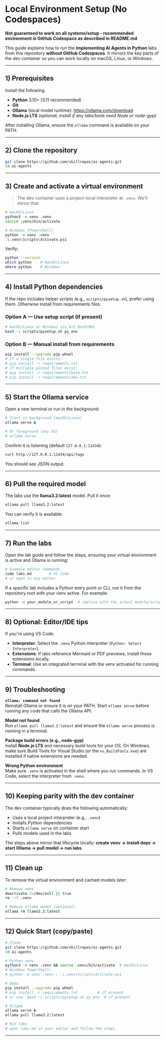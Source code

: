 # Local Environment Setup (No Codespaces) 
**Not guaranteed to work on all systems/setup - recommended environment is GitHub Codespace as described in README.md**

This guide explains how to run the **Implementing AI Agents in Python** labs from this repository **without GitHub Codespaces**. It mirrors the key parts of the dev container so you can work locally on macOS, Linux, or Windows.



---

## 1) Prerequisites

Install the following:

- **Python** 3.10+ (3.11 recommended)
- **Git**
- **Ollama** (local model runtime): https://ollama.com/download
- **Node.js LTS** *(optional; install if any labs/tools need Node or node-gyp)*

After installing Ollama, ensure the `ollama` command is available on your PATH.

---

## 2) Clone the repository

```bash
git clone https://github.com/skillrepos/ai-agents.git
cd ai-agents
```

---

## 3) Create and activate a virtual environment

> The dev container uses a project-local interpreter at `.venv`. We'll mirror that.

```bash
# macOS/Linux
python3 -m venv .venv
source .venv/bin/activate

# Windows (PowerShell)
python -m venv .venv
.\.venv\Scripts\Activate.ps1
```

Verify:
```bash
python --version
which python    # macOS/Linux
where python    # Windows
```

---

## 4) Install Python dependencies

If the repo includes helper scripts (e.g., `scripts/pysetup.sh`), prefer using them. Otherwise install from requirements files.

### Option A — Use setup script (if present)
```bash
# macOS/Linux or Windows via Git Bash/WSL
bash -i scripts/pysetup.sh py_env
```

### Option B — Manual install from requirements
```bash
pip install --upgrade pip wheel
# If a single file exists:
# pip install -r requirements.txt
# If multiple pinned files exist:
# pip install -r requirements/base.txt
# pip install -r requirements/dev.txt
```

---

## 5) Start the Ollama service

Open a new terminal or run in the background:

```bash
# Start in background (macOS/Linux)
ollama serve &

# Or foreground (any OS)
# ollama serve
```

Confirm it is listening (default `127.0.0.1:11434`):
```bash
curl http://127.0.0.1:11434/api/tags
```
You should see JSON output.

---

## 6) Pull the required model

The labs use the **llama3.2:latest** model. Pull it once:

```bash
ollama pull llama3.2:latest
```

You can verify it is available:
```bash
ollama list
```

---

## 7) Run the labs

Open the lab guide and follow the steps, ensuring your virtual environment is active and Ollama is running:

```bash
# Example editor commands
code labs.md        # VS Code
# or open in any editor
```

If a specific lab includes a Python entry point or CLI, run it from the repository root with your venv active. For example:
```bash
python -m your_module_or_script  # replace with the actual module/script
```

---

## 8) Optional: Editor/IDE tips

If you're using VS Code:

- **Interpreter**: Select the `.venv` Python interpreter (`Python: Select Interpreter`).
- **Extensions**: If labs reference Mermaid or PDF previews, install those extensions locally.
- **Terminal**: Use an integrated terminal with the venv activated for running commands.

---

## 9) Troubleshooting

**`ollama: command not found`**  
Reinstall Ollama or ensure it is on your PATH. Start `ollama serve` before running any code that calls the Ollama API.

**Model not found**  
Run `ollama pull llama3.2:latest` and ensure the `ollama serve` process is running in a terminal.

**Package build errors (e.g., node-gyp)**  
Install **Node.js LTS** and necessary build tools for your OS. On Windows, make sure Build Tools for Visual Studio (or the `vs_BuildTools.exe`) are installed if native extensions are needed.

**Wrong Python environment**  
Make sure `.venv` is activated in the shell where you run commands. In VS Code, select the interpreter from `.venv`.

---

## 10) Keeping parity with the dev container

The dev container typically does the following automatically:
- Uses a local project interpreter (e.g., `.venv`)
- Installs Python dependencies
- Starts `ollama serve` on container start
- Pulls models used in the labs

The steps above mirror that lifecycle locally: **create venv → install deps → start Ollama → pull model → run labs**.

---

## 11) Clean up

To remove the virtual environment and cached models later:

```bash
# Remove venv
deactivate 2>/dev/null || true
rm -rf .venv

# Remove ollama model (optional)
ollama rm llama3.2:latest
```

---

## 12) Quick Start (copy/paste)

```bash
# Clone
git clone https://github.com/skillrepos/ai-agents.git
cd ai-agents

# Python venv
python3 -m venv .venv && source .venv/bin/activate  # macOS/Linux
# Windows PowerShell:
# python -m venv .venv ; .\.venv\Scripts\Activate.ps1

# Deps
pip install --upgrade pip wheel
# pip install -r requirements.txt         # if present
# or use: bash -i scripts/pysetup.sh py_env  # if present

# Ollama
ollama serve &
ollama pull llama3.2:latest

# Run labs
# open labs.md in your editor and follow the steps
```

---
